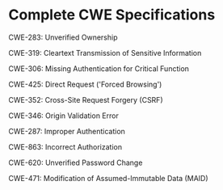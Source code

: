 

# Complete CWE Specifications

CWE-283: Unverified Ownership

CWE-319: Cleartext Transmission of Sensitive Information

CWE-306: Missing Authentication for Critical Function

CWE-425: Direct Request ('Forced Browsing')

CWE-352: Cross-Site Request Forgery (CSRF)

CWE-346: Origin Validation Error

CWE-287: Improper Authentication

CWE-863: Incorrect Authorization

CWE-620: Unverified Password Change

CWE-471: Modification of Assumed-Immutable Data (MAID)